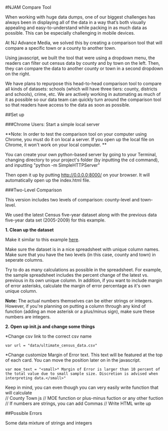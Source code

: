 #NJAM Compare Tool

When working with huge data dumps, one of our biggest challenges has always been in displaying all of the data in a way that’s both visually appealing and easy-to-understand while packing in as much data as possible. This can be especially challenging in mobile devices. 

At NJ Advance Media, we solved this by creating a comparison tool that will compare a specific town or a county to another town. 

Using javascript, we built the tool that were using a dropdown menu, the readers can filter out census data by county and by town on the left. Then, they can compare the data to another county or town in a second dropdown on the right. 

We have plans to repurpose this head-to-head comparison tool to compare all kinds of datasets: schools (which will have three tiers: county, districts and schools), crime, etc. We are actively working in automating as much of it as possible so our data team can quickly turn around the comparison tool so that readers have access to the data as soon as possible.

##Set up 

###Chrome Users: Start a simple local server

**Note: In order to test the comparison tool on your computer using Chrome, you must do it on local a server. If you open up the local file on Chrome, it won't work on your local computer. **

You can create your own python-based server by going to your Terminal, changing directory to your project's folder (by inputting the cd command), and inputting "python -m SimpleHTTPServer"

Then open it up by putting http://0.0.0.0:8000/ on your browser. It will automatically open up the index.html file.  

###Two-Level Comparison

This version includes two levels of comparison: county-level and town-level.

We used the latest Census five-year dataset along with the previous data five-year data set (2005-2009) for this example. 

**1. Clean up the dataset**

Make it similar to this example [here](https://github.com/CarlaAstudillo/comparison_tool/blob/master/Census/head-to-head_census_cards/data/sample_census_data.csv).

Make sure the dataset is in a nice spreadsheet with unique column names. Make sure that you have the two levels (in this case, county and town) in seperate columns. 


Try to do as many calculations as possible in the spreadsheet. For example, the sample spreadsheet includes the percent change of the latest vs. previous in its own unique column. In addition, if you want to include margin of error asterisks, calculate the margin of error percentage as it's own unique column. 

**Note:** The actual numbers themselves can be either strings or integers. However, if you're planning on putting a column through any kind of function (adding an moe asterisk or a plus/minus sign), make sure these numbers are integers. 

**2. Open up init.js and change some things**

  *Change csv link to the correct csv name

	var url = "data/ultimate_census_data.csv"

  *Change customize Margin of Error text. This text will be featured at the top of each card. You can move the position later on in the javascript.

	var moe_text = "<small>* Margin of Error is larger than 10 percent of the total value due to small sample size. Discretion is advised when interpreting data.</small>"	



Keep in mind, you can even though you can very easily write function that will calculate  
// County Town js
// MOE function or plus-minus fuction or any other fuction
// If numbers are strings, you can add Commas
// Write HTML write up


##Possible Errors

Some data mixture of strings and integers

